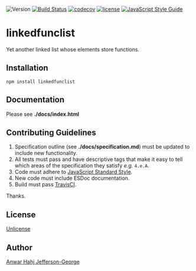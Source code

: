 ![Version](https://img.shields.io/github/package-json/v/anwarhahjjeffersongeorge/linkedfunclist/master.svg) [![Build Status](https://travis-ci.com/anwarhahjjeffersongeorge/linkedfunclist.svg?branch=master)](https://travis-ci.com/anwarhahjjeffersongeorge/linkedfunclist) [![codecov](https://codecov.io/gh/anwarhahjjeffersongeorge/linkedfunclist/branch/master/graph/badge.svg)](https://codecov.io/gh/anwarhahjjeffersongeorge/linkedfunclist)
[![license](https://img.shields.io/github/license/anwarhahjjeffersongeorge/linkedfunclist.svg)]()
[![JavaScript Style Guide](https://img.shields.io/badge/code_style-standard-blue.svg)](https://standardjs.com)

# linkedfunclist
Yet another linked list whose elements store functions.

## Installation

    npm install linkedfunclist

## Documentation

Please see **./docs/index.html**

## Contributing Guidelines
1. Specification outline (see **./docs/specification.md**) must be updated to include new functionality.
2. All tests must pass and have descriptive tags that make it easy to tell which areas of the specification  they satisfy _e.g._ `4.e.A`.
3. Code must adhere to [JavaScript Standard Style](https://standardjs.com).
4. New code must include ESDoc documentation.
5. Build must pass [TravisCI](https://travis-ci.com/anwarhahjjeffersongeorge/linkedfunclist).

Thanks.

## License
[Unlicense](https://unlicense.org/)

## Author
[Anwar Hahj Jefferson-George](https://github.com/anwarhahjjeffersongeorge)
